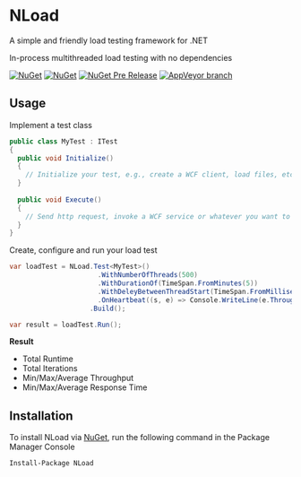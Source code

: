 # NLoad
A simple and friendly load testing framework for .NET

In-process multithreaded load testing with no dependencies

[![NuGet](https://img.shields.io/nuget/dt/NLoad.svg?style=flat-square)](https://www.nuget.org/packages/NLoad)
[![NuGet](https://img.shields.io/nuget/v/NLoad.svg?style=flat-square)](https://www.nuget.org/packages/NLoad)
[![NuGet Pre Release](https://img.shields.io/nuget/vpre/NLoad.svg?style=flat-square)](https://www.nuget.org/packages/NLoad)
[![AppVeyor branch](https://img.shields.io/appveyor/ci/AlonAmsalem/nload/master.svg?style=flat-square)](https://ci.appveyor.com/project/AlonAmsalem/nload/branch/master)

## Usage
Implement a test class
```csharp
public class MyTest : ITest
{
  public void Initialize()
  {
    // Initialize your test, e.g., create a WCF client, load files, etc.
  }
  
  public void Execute()
  {
    // Send http request, invoke a WCF service or whatever you want to load test.
  }
}
```
Create, configure and run your load test
```csharp
var loadTest = NLoad.Test<MyTest>()
                      .WithNumberOfThreads(500)
                      .WithDurationOf(TimeSpan.FromMinutes(5))
                      .WithDeleyBetweenThreadStart(TimeSpan.FromMilliseconds(100))
                      .OnHeartbeat((s, e) => Console.WriteLine(e.Throughput))
                    .Build();

var result = loadTest.Run();
```
**Result**
- Total Runtime
- Total Iterations
- Min/Max/Average Throughput
- Min/Max/Average Response Time

## Installation
To install NLoad via [NuGet](http://www.nuget.org/packages/NLoad), run the following command in the Package Manager Console
```
Install-Package NLoad
```
